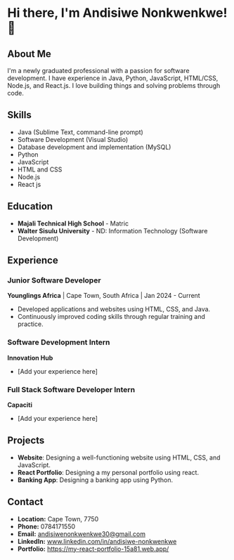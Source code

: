 # Hi there, I'm Andisiwe Nonkwenkwe! 👋

## About Me
I'm a newly graduated professional with a passion for software development. I have experience in Java, Python, JavaScript, HTML/CSS, Node.js, and React.js. I love building things and solving problems through code.

## Skills
- Java (Sublime Text, command-line prompt)
- Software Development (Visual Studio)
- Database development and implementation (MySQL)
- Python
- JavaScript
- HTML and CSS
- Node.js
- React js

## Education
- **Majali Technical High School** - Matric
- **Walter Sisulu University** - ND: Information Technology (Software Development)

## Experience
### Junior Software Developer
**Younglings Africa** | Cape Town, South Africa | Jan 2024 - Current
- Developed applications and websites using HTML, CSS, and Java.
- Continuously improved coding skills through regular training and practice.

### Software Development Intern
**Innovation Hub**
- [Add your experience here]

### Full Stack Software Developer Intern
**Capaciti**
- [Add your experience here]

## Projects
- **Website**: Designing a well-functioning website using HTML, CSS, and JavaScript.
- **React Portfolio**: Designing a my personal portfolio using react.
- **Banking App**: Designing a banking app using Python.

## Contact
- **Location:** Cape Town, 7750
- **Phone:** 0784171550
- **Email:** andisiwenonkwenkwe30@gmail.com
- **LinkedIn:** www.linkedin.com/in/andisiwe-nonkwenkwe
- **Portfolio:** https://my-react-portfolio-15a81.web.app/


